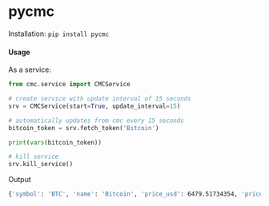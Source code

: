 # pycmc

Installation: `pip install pycmc`

#### Usage

As a service:
```python
from cmc.service import CMCService

# create service with update interval of 15 seconds
srv = CMCService(start=True, update_interval=15)

# automatically updates from cmc every 15 seconds
bitcoin_token = srv.fetch_token('Bitcoin')

print(vars(bitcoin_token))

# kill service
srv.kill_service()

```

Output
```bash
{'symbol': 'BTC', 'name': 'Bitcoin', 'price_usd': 6479.51734354, 'price_btc': 1.0, 'hchange': '0.06', 'dchange': '1.27', 'wchange': '2.40'}
```
